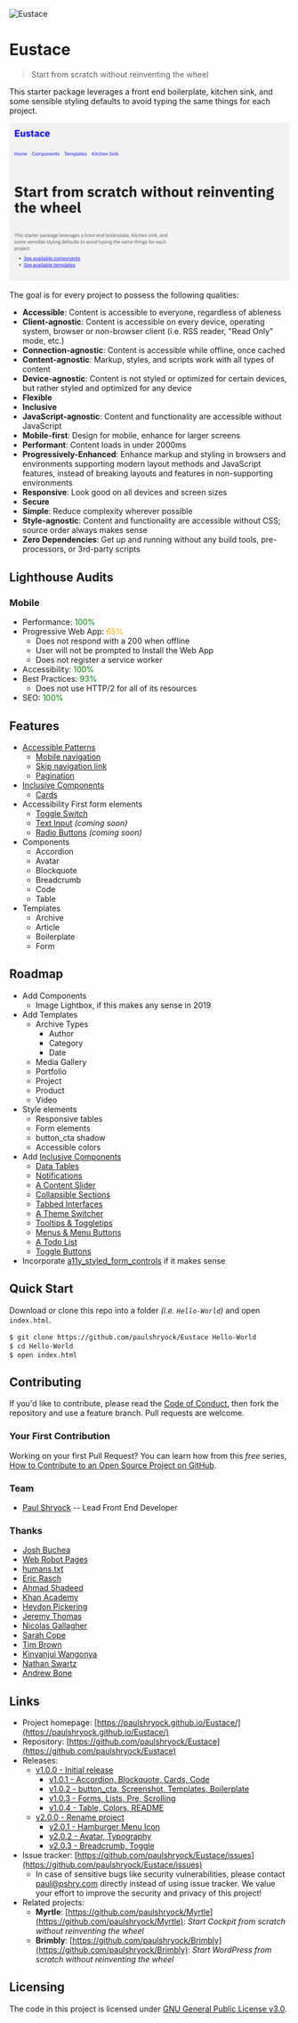 ![Eustace](https://raw.githubusercontent.com/paulshryock/Eustace/master/favicon.ico)

# Eustace
> Start from scratch without reinventing the wheel

This starter package leverages a front end boilerplate, kitchen sink, and some sensible styling defaults to avoid typing the same things for each project.

![Screenshot](https://raw.githubusercontent.com/paulshryock/Eustace/master/img/screenshot.png "Screenshot")

The goal is for every project to possess the following qualities:

- **Accessible**: Content is accessible to everyone, regardless of ableness
- **Client-agnostic**: Content is accessible on every device, operating system, browser or non-browser client (i.e. RSS reader, "Read Only" mode, etc.)
- **Connection-agnostic**: Content is accessible while offline, once cached
- **Content-agnostic**: Markup, styles, and scripts work with all types of content
- **Device-agnostic**: Content is not styled or optimized for certain devices, but rather styled and optimized for any device
- **Flexible**
- **Inclusive**
- **JavaScript-agnostic**: Content and functionality are accessible without JavaScript
- **Mobile-first**: Design for mobile, enhance for larger screens
- **Performant**: Content loads in under 2000ms
- **Progressively-Enhanced**: Enhance markup and styling in browsers and environments supporting modern layout methods and JavaScript features, instead of breaking layouts and features in non-supporting environments
- **Responsive**: Look good on all devices and screen sizes
- **Secure**
- **Simple**: Reduce complexity wherever possible
- **Style-agnostic**: Content and functionality are accessible without CSS; source order always makes sense
- **Zero Dependencies**: Get up and running without any build tools, pre-processors, or 3rd-party scripts

## Lighthouse Audits

### Mobile

- Performance: <span style="color: green;">100%</span>
- Progressive Web App: <span style="color: orange;">65%</span>
	- Does not respond with a 200 when offline
	- User will not be prompted to Install the Web App
	- Does not register a service worker
- Accessibility: <span style="color: green;">100%</span>
- Best Practices: <span style="color: green;">93%</span>
	- Does not use HTTP/2 for all of its resources
- SEO: <span style="color: green;">100%</span>

## Features

- [Accessible Patterns](http://www.a11ymatters.com/patterns/)
	- [Mobile navigation](http://www.a11ymatters.com/pattern/mobile-nav/)
	- [Skip navigation link](http://www.a11ymatters.com/pattern/skip-link/)
	- [Pagination](http://www.a11ymatters.com/pattern/pagination/)
- [Inclusive Components](https://inclusive-components.design/)
	- [Cards](https://inclusive-components.design/cards/)
- Accessibility First form elements
	- [Toggle Switch](https://dev.to/link2twenty/accessibility-first-toggle-switches-3obj)
	- [Text Input](https://dev.to/link2twenty/accessibility-first-text-input-1l7l) _(coming soon)_
	- [Radio Buttons](https://dev.to/link2twenty/accessibility-first-radio-buttons-2302) _(coming soon)_
- Components
	- Accordion
	- Avatar
	- Blockquote
	- Breadcrumb
	- Code
	- Table
- Templates
	- Archive
	- Article
	- Boilerplate
	- Form

## Roadmap
- Add Components
	- Image Lightbox, if this makes any sense in 2019
- Add Templates
	- Archive Types
		- Author
		- Category
		- Date
	- Media Gallery
	- Portfolio
	- Project
	- Product
	- Video
- Style elements
	- Responsive tables
	- Form elements
	- button_cta shadow
	- Accessible colors
- Add [Inclusive Components](https://inclusive-components.design/)
	- [Data Tables](https://inclusive-components.design/data-tables/)
	- [Notifications](https://inclusive-components.design/notifications/)
	- [A Content Slider](https://inclusive-components.design/a-content-slider/)
	- [Collapsible Sections](https://inclusive-components.design/collapsible-sections/)
	- [Tabbed Interfaces](https://inclusive-components.design/tabbed-interfaces/)
	- [A Theme Switcher](https://inclusive-components.design/a-theme-switcher/)
	- [Tooltips & Toggletips](https://inclusive-components.design/tooltips-toggletips/)
	- [Menus & Menu Buttons](https://inclusive-components.design/menus-menu-buttons/)
	- [A Todo List](https://inclusive-components.design/a-todo-list/)
	- [Toggle Buttons](https://inclusive-components.design/toggle-button/)
- Incorporate [a11y_styled_form_controls](https://scottaohara.github.io/a11y_styled_form_controls/) if it makes sense

## Quick Start

Download or clone this repo into a folder _(i.e. `Hello-World`)_ and open `index.html`.

```shell
$ git clone https://github.com/paulshryock/Eustace Hello-World
$ cd Hello-World
$ open index.html
```

## Contributing

If you'd like to contribute, please read the [Code of Conduct](https://github.com/paulshryock/Eustace/blob/master/CODE_OF_CONDUCT.md), then fork the repository and use a feature
branch. Pull requests are welcome.

### Your First Contribution

Working on your first Pull Request? You can learn how from this *free* series, [How to Contribute to an Open Source Project on GitHub](https://egghead.io/series/how-to-contribute-to-an-open-source-project-on-github).

### Team

- [Paul Shryock](https://github.com/paulshryock) -- Lead Front End Developer

### Thanks

- [Josh Buchea](https://gethead.info/)
- [Web Robot Pages](http://www.robotstxt.org/)
- [humans.txt](http://humanstxt.org/)
- [Eric Rasch](https://codepen.io/ericrasch/pen/qIiyK)
- [Ahmad Shadeed](http://www.a11ymatters.com/patterns/)
- [Khan Academy](http://khan.github.io/tota11y/)
- [Heydon Pickering](https://inclusive-components.design/)
- [Jeremy Thomas](https://jgthms.com/minireset.css/)
- [Nicolas Gallagher](github.com/necolas/normalize.css)
- [Sarah Cope](https://css-tricks.com/almanac/properties/q/quotes/)
- [Tim Brown](https://abookapart.com/products/flexible-typesetting)
- [Kinyanjui Wangonya](https://dev.to/wangonya/better-consolelogs-448c)
- [Nathan Swartz](https://clicknathan.com/web-design/form-ipsum/)
- [Andrew Bone](https://dev.to/link2twenty)

## Links

- Project homepage: [https://paulshryock.github.io/Eustace/](https://paulshryock.github.io/Eustace/)
- Repository: [https://github.com/paulshryock/Eustace](https://github.com/paulshryock/Eustace)
- Releases:
	- [v1.0.0 - Initial release](https://github.com/paulshryock/Eustace/releases/tag/v1.0.0)
		- [v1.0.1 - Accordion, Blockquote, Cards, Code](https://github.com/paulshryock/Eustace/releases/tag/v1.0.1)
		- [v1.0.2 - button_cta, Screenshot, Templates, Boilerplate](https://github.com/paulshryock/Eustace/releases/tag/v1.0.2)
		- [v1.0.3 - Forms, Lists, Pre, Scrolling](https://github.com/paulshryock/Eustace/releases/tag/v1.0.3)
		- [v1.0.4 - Table, Colors, README](https://github.com/paulshryock/Eustace/releases/tag/v1.0.4)
	- [v2.0.0 - Rename project](https://github.com/paulshryock/Eustace/releases/tag/v2.0.0)
		- [v2.0.1 - Hamburger Menu Icon](https://github.com/paulshryock/Eustace/releases/tag/v2.0.1)
		- [v2.0.2 - Avatar, Typography](https://github.com/paulshryock/Eustace/releases/tag/v2.0.2)
		- [v2.0.3 - Breadcrumb, Toggle](https://github.com/paulshryock/Eustace/releases/tag/v2.0.3)
		<!-- - [v2.0.4 - Text Inputs, Radio Buttons](https://github.com/paulshryock/Eustace/releases/tag/v2.0.4) -->
		<!-- - [v2.0.5 - XXXXXX](https://github.com/paulshryock/Eustace/releases/tag/v2.0.5) -->
		<!-- - [v2.0.6 - XXXXXX](https://github.com/paulshryock/Eustace/releases/tag/v2.0.6) -->
		<!-- - [v2.0.7 - XXXXXX](https://github.com/paulshryock/Eustace/releases/tag/v2.0.7) -->
		<!-- - [v2.0.8 - XXXXXX](https://github.com/paulshryock/Eustace/releases/tag/v2.0.8) -->
		<!-- - [v2.0.9 - XXXXXX](https://github.com/paulshryock/Eustace/releases/tag/v2.0.9) -->
- Issue tracker: [https://github.com/paulshryock/Eustace/issues](https://github.com/paulshryock/Eustace/issues)
  - In case of sensitive bugs like security vulnerabilities, please contact
    [paul@pshry.com](mailto:paul@pshry.com) directly instead of using issue tracker. We value your effort
    to improve the security and privacy of this project!
- Related projects:
  - **Myrtle**: [https://github.com/paulshryock/Myrtle](https://github.com/paulshryock/Myrtle): _Start Cockpit from scratch without reinventing the wheel_
  - **Brimbly**: [https://github.com/paulshryock/Brimbly](https://github.com/paulshryock/Brimbly): _Start WordPress from scratch without reinventing the wheel_

## Licensing

The code in this project is licensed under [GNU General Public License v3.0](https://github.com/paulshryock/Eustace/blob/master/LICENSE).